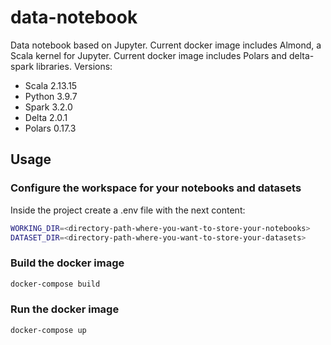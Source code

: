 # data-notebook
Data notebook based on Jupyter.
Current docker image includes Almond, a Scala kernel for Jupyter.
Current docker image includes Polars and delta-spark libraries.
Versions:
* Scala 2.13.15
* Python 3.9.7
* Spark 3.2.0
* Delta 2.0.1
* Polars 0.17.3

## Usage
### Configure the workspace for your notebooks and datasets
Inside the project create a .env file with the next content:
```bash
WORKING_DIR=<directory-path-where-you-want-to-store-your-notebooks>
DATASET_DIR=<directory-path-where-you-want-to-store-your-datasets>

```
### Build the docker image
```bash
docker-compose build
```
### Run the docker image
```bash
docker-compose up
```





